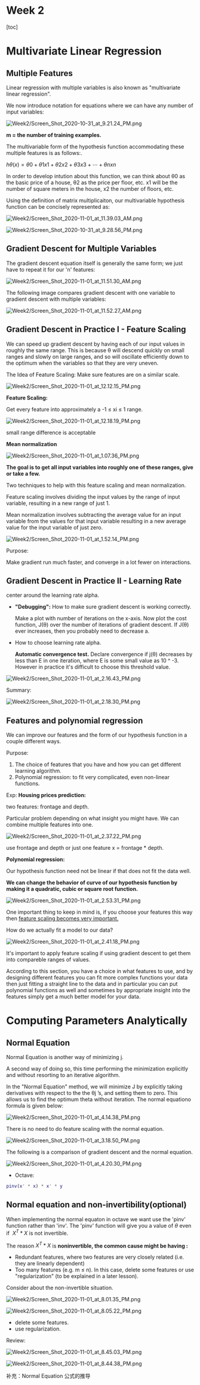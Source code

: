 # Week 2

[toc]

# Multivariate Linear Regression

## Multiple Features

Linear regression with multiple variables is also known as "multivariate linear regression".

We now introduce notation for equations where we can have any number of input variables:

![Week2/Screen_Shot_2020-10-31_at_9.21.24_PM.png](Week2/Screen_Shot_2020-10-31_at_9.21.24_PM.png)

**m = the number of training examples.**

The multivariable form of the hypothesis function accommodating these multiple features is as follows:.

$hθ​(x)=θ0​+θ1​x1​+θ2​x2​+θ3​x3​+⋯+θn​xn$

In order to develop intution about this function, we can think about θ0 as the basic price of a house, θ2 as the price per floor, etc. x1 will be the number of square meters in the house, x2 the number of floors, etc.

Using the definition of matrix multiplicaiton, our multivariable hypothesis function can be concisely represented as:

![Week2/Screen_Shot_2020-11-01_at_11.39.03_AM.png](Week2/Screen_Shot_2020-11-01_at_11.39.03_AM.png)

![Week2/Screen_Shot_2020-10-31_at_9.28.56_PM.png](Week2/Screen_Shot_2020-10-31_at_9.28.56_PM.png)

## Gradient Descent for Multiple Variables

The gradient descent equation itself is generally the same form; we just have to repeat it for our 'n' features:

![Week2/Screen_Shot_2020-11-01_at_11.51.30_AM.png](Week2/Screen_Shot_2020-11-01_at_11.51.30_AM.png)

The following image compares gradient descent with  one variable to gradient descent with multiple variables:

![Week2/Screen_Shot_2020-11-01_at_11.52.27_AM.png](Week2/Screen_Shot_2020-11-01_at_11.52.27_AM.png)

## Gradient Descent in Practice I - Feature Scaling

We can speed up gradient descent by having each of our input values in roughly the same range. This is because θ will descend quickly on small ranges and slowly on large ranges, and so will oscillate efficiently down to the  optimum when the variables so that they are very uneven.

The Idea of Feature Scaling: Make sure features are on a similar scale.

![Week2/Screen_Shot_2020-11-01_at_12.12.15_PM.png](Week2/Screen_Shot_2020-11-01_at_12.12.15_PM.png)

**Feature Scaling:**

Get every feature into approximately a -1 ≤ xi ≤ 1 range.

![Week2/Screen_Shot_2020-11-01_at_12.18.19_PM.png](Week2/Screen_Shot_2020-11-01_at_12.18.19_PM.png)

small range difference is acceptable

**Mean normalization**

![Week2/Screen_Shot_2020-11-01_at_1.07.36_PM.png](Week2/Screen_Shot_2020-11-01_at_1.07.36_PM.png)

**The goal is to get all input variables into roughly one of these ranges, give or take a few.**

Two techniques to help with this feature scaling and mean normalization.

Feature scaling involves dividing the input values by the range of input variable, resulting in a new range of just 1.

Mean normalization involves subtracting the average value for an input variable from the values for that input variable resulting in a new average value for the input variable of just zero.

![Week2/Screen_Shot_2020-11-01_at_1.52.14_PM.png](Week2/Screen_Shot_2020-11-01_at_1.52.14_PM.png)

Purpose: 

Make gradient run much faster, and converge in a lot fewer on interactions.

## Gradient Descent in Practice II - Learning Rate

center around the learning rate alpha.

- **"Debugging":** How to make sure gradient descent is working correctly.

    Make a plot with number of iterations on the x-axis. Now plot the cost function, J(θ) over the number of iterations of gradient descent. If J(θ) ever increases, then you probably need to decrease a.

- How to choose learning rate alpha.

    **Automatic convergence test.** Declare convergence if j(θ) decreases by less than E in one iteration, where E is some small value as 10 ^ -3. However in practice it's difficult to choose this threshold value.

![Week2/Screen_Shot_2020-11-01_at_2.16.43_PM.png](Week2/Screen_Shot_2020-11-01_at_2.16.43_PM.png)

Summary:

![Week2/Screen_Shot_2020-11-01_at_2.18.30_PM.png](Week2/Screen_Shot_2020-11-01_at_2.18.30_PM.png)

## Features and polynomial regression

We can improve our features and the form of our hypothesis function in a couple different ways.

Purpose:

1. The choice of features that you have and how you can get different learning algorithm.
2. Polynomial regression: to fit very complicated, even non-linear functions.

Exp: **Housing prices prediction:**

two features: frontage and depth.

Particular problem depending on what insight you might have. We can combine multiple features into one. 

![Week2/Screen_Shot_2020-11-01_at_2.37.22_PM.png](Week2/Screen_Shot_2020-11-01_at_2.37.22_PM.png)

use frontage and depth or just one feature x = frontage * depth.

**Polynomial regression:**

Our hypothesis function need not be linear if that does not fit the data well.

**We can change the behavior of curve of our hypothesis function by making it a quadratic, cubic or square root function.**

![Week2/Screen_Shot_2020-11-01_at_2.53.31_PM.png](Week2/Screen_Shot_2020-11-01_at_2.53.31_PM.png)

One important thing to keep in mind is, if you choose your features this way then <u>feature scaling becomes very important.</u>

How do we actually fit a model to our data?

![Week2/Screen_Shot_2020-11-01_at_2.41.18_PM.png](Week2/Screen_Shot_2020-11-01_at_2.41.18_PM.png)

It's important to apply feature scaling if using gradient descent to get them into compareble ranges of values.

According to this section, you have a choice in what features to use, and by designing different features you can fit more complex functions your data then just fitting a straight line to the data and in particular you can put polynomial functions as well and sometimes by appropriate insight into the features simply get a much better model for your data.

# Computing Parameters Analytically

## Normal Equation

Normal Equation is another way of minimizing j.

A second way of doing so, this time performing the minimization explicitly and without resorting to an iterative algorithm.

In the "Normal Equation" method, we will minimize J by explicitly taking derivatives with respect to the the θj ’s, and setting them to zero. This allows  us to find the optimum theta without iteration. The normal equationo formula is given below:

![Week2/Screen_Shot_2020-11-01_at_4.14.38_PM.png](Week2/Screen_Shot_2020-11-01_at_4.14.38_PM.png)

There is no need to do feature scaling with the normal equation.

![Week2/Screen_Shot_2020-11-01_at_3.18.50_PM.png](Week2/Screen_Shot_2020-11-01_at_3.18.50_PM.png)

The following is a comparison of gradient descent and the normal equation.

![Week2/Screen_Shot_2020-11-01_at_4.20.30_PM.png](Week2/Screen_Shot_2020-11-01_at_4.20.30_PM.png)

- Octave:

```matlab
pinv(x' * x) * x' * y
```

## Normal  equation and non-invertibility(optional)

 When implementing the normal equaton in octave we want use the 'pinv' function rather than 'inv'. The 'pinv' function will give you a value of *θ* even if  $X^T * X$ is not invertible.

The reason $X^T * X$ is **noninvertible, the common cause might be having :**

- Redundant features, where two features are very closely related (i.e. they are linearly dependent)
- Too many features (e.g. m ≤ n). In this case, delete some features or use "regularization" (to be explained in a later lesson).

Consider about the non-invertible situation.

![Week2/Screen_Shot_2020-11-01_at_8.01.35_PM.png](Week2/Screen_Shot_2020-11-01_at_8.01.35_PM.png)

![Week2/Screen_Shot_2020-11-01_at_8.05.22_PM.png](Week2/Screen_Shot_2020-11-01_at_8.05.22_PM.png)

- delete some features.
- use regularization.

Review:

![Week2/Screen_Shot_2020-11-01_at_8.45.03_PM.png](Week2/Screen_Shot_2020-11-01_at_8.45.03_PM.png)

![Week2/Screen_Shot_2020-11-01_at_8.44.38_PM.png](Week2/Screen_Shot_2020-11-01_at_8.44.38_PM.png)

补充：Normal Equation 公式的推导